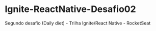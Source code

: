 # Ignite-ReactNative-Desafio02

Segundo desafio (Daily diet) - Trilha Ignite/React Native - RocketSeat
